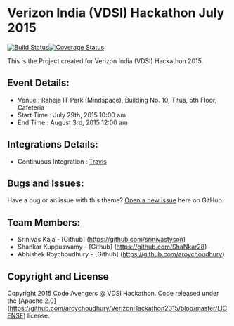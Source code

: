 # Verizon India (VDSI) Hackathon July 2015
[![Build Status](https://travis-ci.org/aroychoudhury/VerizonHackathon2015.svg?branch=master)](https://travis-ci.org/aroychoudhury/VerizonHackathon2015)[![Coverage Status](https://coveralls.io/repos/aroychoudhury/VerizonHackathon2015/badge.svg?branch=master&service=github)](https://coveralls.io/github/aroychoudhury/VerizonHackathon2015?branch=master)

This is the Project created for Verizon India (VDSI) Hackathon 2015.

## Event Details:

* Venue : Raheja IT Park (Mindspace), Building No. 10, Titus, 5th Floor, Cafeteria
* Start Time : July 29th, 2015 10:00 am
* End Time : August 3rd, 2015 12:00 am

## Integrations Details:

* Continuous Integration : [Travis](https://travis-ci.org/aroychoudhury/VerizonHackathon2015)

## Bugs and Issues:

Have a bug or an issue with this theme? [Open a new issue](https://github.com/aroychoudhury/VerizonHackathon2015/issues) here on GitHub.

## Team Members:

* Srinivas Kaja - [Github] (https://github.com/srinivastyson)
* Shankar Kuppuswamy - [Github] (https://github.com/ShaNkar28)
* Abhishek Roychoudhury - [Github] (https://github.com/aroychoudhury)

## Copyright and License

Copyright 2015 Code Avengers @ VDSI Hackathon. Code released under the [Apache 2.0] (https://github.com/aroychoudhury/VerizonHackathon2015/blob/master/LICENSE) license.